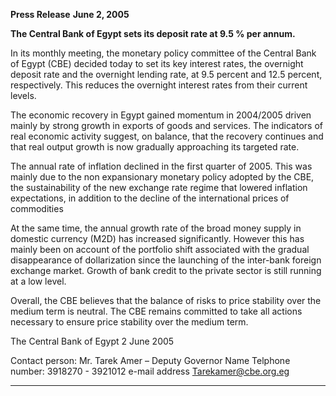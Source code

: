 **Press Release**
**June 2, 2005**

**The Central Bank of Egypt sets its deposit rate at 9.5 % per annum.**

In its monthly meeting, the monetary policy committee of the Central Bank of Egypt
(CBE) decided today to set its key interest rates, the overnight deposit rate and the
overnight lending rate, at 9.5 percent and 12.5 percent, respectively. This reduces the
overnight interest rates from their current levels.

The economic recovery in Egypt gained momentum in 2004/2005 driven mainly by
strong growth in exports of goods and services. The indicators of real economic
activity suggest, on balance, that the recovery continues and that real output growth is
now gradually approaching its targeted rate.

The annual rate of inflation declined in the first quarter of 2005. This was mainly due
to the non expansionary monetary policy adopted by the CBE, the sustainability of the
new exchange rate regime that lowered inflation expectations, in addition to the
decline of the international prices of commodities

At the same time, the annual growth rate of the broad money supply in domestic
currency (M2D) has increased significantly. However this has mainly been on account
of the portfolio shift associated with the gradual disappearance of dollarization since
the launching of the inter-bank foreign exchange market. Growth of bank credit to the
private sector is still running at a low level.

Overall, the CBE believes that the balance of risks to price stability over the medium
term is neutral. The CBE remains committed to take all actions necessary to ensure
price stability over the medium term.

The Central Bank of Egypt
2 June 2005

Contact person: Mr. Tarek Amer – Deputy Governor
Name
Telphone number: 3918270 - 3921012
e-mail address Tarekamer@cbe.org.eg


-----

